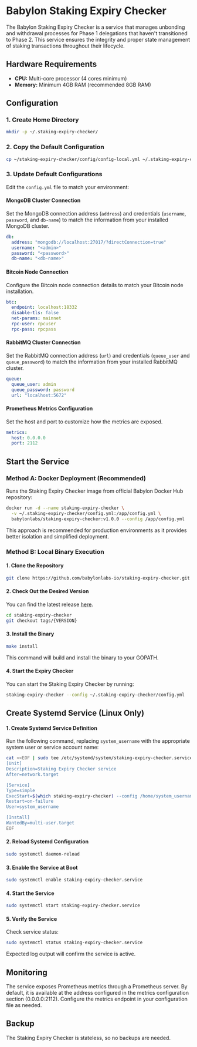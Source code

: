 # Babylon Staking Expiry Checker

The Babylon Staking Expiry Checker is a service that manages unbonding and
withdrawal processes for Phase 1 delegations that haven't transitioned to Phase
2. This service ensures the integrity and proper state management of staking
transactions throughout their lifecycle.

## Hardware Requirements

- **CPU:** Multi-core processor (4 cores minimum)
- **Memory:** Minimum 4GB RAM (recommended 8GB RAM)

## Configuration

### 1. Create Home Directory
```bash
mkdir -p ~/.staking-expiry-checker/
```

### 2. Copy the Default Configuration
```bash
cp ~/staking-expiry-checker/config/config-local.yml ~/.staking-expiry-checker/config.yml
```

### 3. Update Default Configurations

Edit the `config.yml` file to match your environment:

#### MongoDB Cluster Connection
Set the MongoDB connection address (`address`) and credentials (`username`,
`password`, and `db-name`) to match the information from your installed MongoDB
cluster.

```yaml
db:
  address: "mongodb://localhost:27017/?directConnection=true"
  username: "<admin>"
  password: "<password>"
  db-name: "<db-name>"
```

#### Bitcoin Node Connection
Configure the Bitcoin node connection details to match your Bitcoin node
installation.

```yaml
btc:
  endpoint: localhost:18332
  disable-tls: false
  net-params: mainnet
  rpc-user: rpcuser
  rpc-pass: rpcpass
```

#### RabbitMQ Cluster Connection
Set the RabbitMQ connection address (`url`) and credentials (`queue_user` and
`queue_password`) to match the information from your installed RabbitMQ cluster.

```yaml
queue:
  queue_user: admin
  queue_password: password
  url: "localhost:5672"
```

#### Prometheus Metrics Configuration
Set the host and port to customize how the metrics are exposed.

```yaml
metrics:
  host: 0.0.0.0
  port: 2112
```

## Start the Service

### Method A: Docker Deployment (Recommended)

Runs the Staking Expiry Checker image from official Babylon Docker Hub
repository:

```bash
docker run -d --name staking-expiry-checker \
  -v ~/.staking-expiry-checker/config.yml:/app/config.yml \
  babylonlabs/staking-expiry-checker:v1.0.0 --config /app/config.yml
```

This approach is recommended for production environments as it provides better
isolation and simplified deployment.

### Method B: Local Binary Execution

#### 1. Clone the Repository
```bash
git clone https://github.com/babylonlabs-io/staking-expiry-checker.git
```

#### 2. Check Out the Desired Version
You can find the latest release
[here](https://github.com/babylonlabs-io/staking-expiry-checker/releases).

```bash
cd staking-expiry-checker
git checkout tags/{VERSION}
```

#### 3. Install the Binary
```bash
make install
```
This command will build and install the binary to your GOPATH.

#### 4. Start the Expiry Checker
You can start the Staking Expiry Checker by running:

```bash
staking-expiry-checker --config ~/.staking-expiry-checker/config.yml
```

## Create Systemd Service (Linux Only)

#### 1. Create Systemd Service Definition
Run the following command, replacing `system_username` with the appropriate
system user or service account name:

```bash
cat <<EOF | sudo tee /etc/systemd/system/staking-expiry-checker.service
[Unit]
Description=Staking Expiry Checker service
After=network.target

[Service]
Type=simple
ExecStart=$(which staking-expiry-checker) --config /home/system_username/.staking-expiry-checker/config.yml
Restart=on-failure
User=system_username

[Install]
WantedBy=multi-user.target
EOF
```

#### 2. Reload Systemd Configuration
```bash
sudo systemctl daemon-reload
```

#### 3. Enable the Service at Boot
```bash
sudo systemctl enable staking-expiry-checker.service
```

#### 4. Start the Service
```bash
sudo systemctl start staking-expiry-checker.service
```

#### 5. Verify the Service
Check service status:
```bash
sudo systemctl status staking-expiry-checker.service
```

Expected log output will confirm the service is active.

## Monitoring

The service exposes Prometheus metrics through a Prometheus server. By default,
it is available at the address configured in the metrics configuration section
(0.0.0.0:2112). Configure the metrics endpoint in your configuration file as
needed.

## Backup

The Staking Expiry Checker is stateless, so no backups are needed.  
